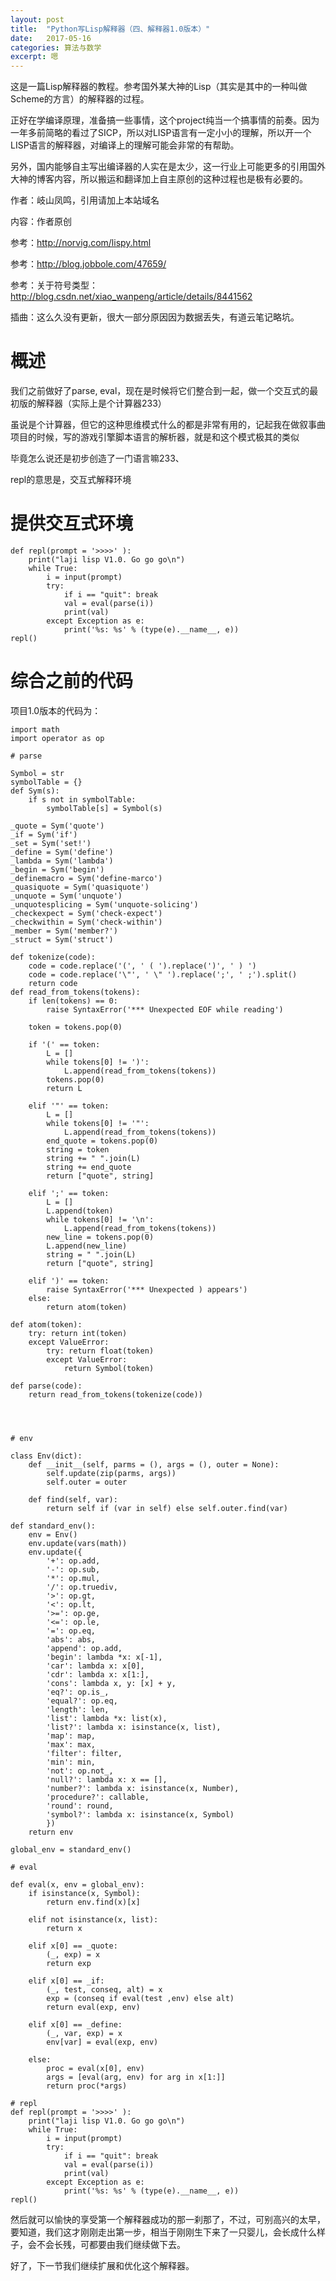 ```yaml
---
layout: post
title:  "Python写Lisp解释器（四、解释器1.0版本）"
date:   2017-05-16
categories: 算法与数学
excerpt: 嗯
---
```


这是一篇Lisp解释器的教程。参考国外某大神的Lisp（其实是其中的一种叫做Scheme的方言）的解释器的过程。

正好在学编译原理，准备搞一些事情，这个project纯当一个搞事情的前奏。因为一年多前简略的看过了SICP，所以对LISP语言有一定小小的理解，所以开一个LISP语言的解释器，对编译上的理解可能会非常的有帮助。

另外，国内能够自主写出编译器的人实在是太少，这一行业上可能更多的引用国外大神的博客内容，所以搬运和翻译加上自主原创的这种过程也是极有必要的。

作者：岐山凤鸣，引用请加上本站域名

内容：作者原创

参考：http://norvig.com/lispy.html

参考：http://blog.jobbole.com/47659/

参考：关于符号类型：http://blog.csdn.net/xiao_wanpeng/article/details/8441562

插曲：这么久没有更新，很大一部分原因因为数据丢失，有道云笔记略坑。

# 概述

我们之前做好了parse, eval，现在是时候将它们整合到一起，做一个交互式的最初版的解释器（实际上是个计算器233）

虽说是个计算器，但它的这种思维模式什么的都是非常有用的，记起我在做叙事曲项目的时候，写的游戏引擎脚本语言的解析器，就是和这个模式极其的类似

毕竟怎么说还是初步创造了一门语言嘛233、

repl的意思是，交互式解释环境

# 提供交互式环境

```
def repl(prompt = '>>>>' ):
	print("laji lisp V1.0. Go go go\n")
	while True:
		i = input(prompt)
		try:
			if i == "quit": break
			val = eval(parse(i))
			print(val)
		except Exception as e:
			print('%s: %s' % (type(e).__name__, e))
repl()
````

# 综合之前的代码

项目1.0版本的代码为：

```
import math
import operator as op

# parse

Symbol = str
symbolTable = {}
def Sym(s):
	if s not in symbolTable:
		symbolTable[s] = Symbol(s)

_quote = Sym('quote')
_if = Sym('if')
_set = Sym('set!')
_define = Sym('define')
_lambda = Sym('lambda')
_begin = Sym('begin')
_definemacro = Sym('define-marco')
_quasiquote = Sym('quasiquote')
_unquote = Sym('unquote')
_unquotesplicing = Sym('unquote-solicing')
_checkexpect = Sym('check-expect')
_checkwithin = Sym('check-within')
_member = Sym('member?')
_struct = Sym('struct')

def tokenize(code):
	code = code.replace('(', ' ( ').replace(')', ' ) ')
	code = code.replace('\"', ' \" ').replace(';', ' ;').split()
	return code
def read_from_tokens(tokens):
	if len(tokens) == 0:
		raise SyntaxError('*** Unexpected EOF while reading')

	token = tokens.pop(0)
	
	if '(' == token:
		L = []
		while tokens[0] != ')':
			L.append(read_from_tokens(tokens))
		tokens.pop(0)
		return L

	elif '"' == token:
		L = []
		while tokens[0] != '"':
			L.append(read_from_tokens(tokens))
		end_quote = tokens.pop(0)
		string = token
		string += " ".join(L)
		string += end_quote
		return ["quote", string]

	elif ';' == token:
		L = []
		L.append(token)
		while tokens[0] != '\n':
			L.append(read_from_tokens(tokens))
		new_line = tokens.pop(0)
		L.append(new_line)
		string = " ".join(L)
		return ["quote", string]

	elif ')' == token:
		raise SyntaxError('*** Unexpected ) appears')
	else:
		return atom(token)

def atom(token):
	try: return int(token)
	except ValueError:
		try: return float(token)
		except ValueError:
			return Symbol(token)

def parse(code):
	return read_from_tokens(tokenize(code))




# env

class Env(dict):
	def __init__(self, parms = (), args = (), outer = None):
		self.update(zip(parms, args))
		self.outer = outer

	def find(self, var):
		return self if (var in self) else self.outer.find(var)	

def standard_env():
	env = Env()
	env.update(vars(math))
	env.update({
		'+': op.add,
		'-': op.sub,
		'*': op.mul,
		'/': op.truediv,
		'>': op.gt,
		'<': op.lt,
		'>=': op.ge,
		'<=': op.le,
		'=': op.eq,
		'abs': abs,
		'append': op.add,
		'begin': lambda *x: x[-1],
		'car': lambda x: x[0],
		'cdr': lambda x: x[1:],
		'cons': lambda x, y: [x] + y,
		'eq?': op.is_,
		'equal?': op.eq,
		'length': len,
		'list': lambda *x: list(x),
		'list?': lambda x: isinstance(x, list),
		'map': map,
		'max': max,
		'filter': filter,
		'min': min,
		'not': op.not_,
		'null?': lambda x: x == [],
		'number?': lambda x: isinstance(x, Number),
		'procedure?': callable,
		'round': round,
		'symbol?': lambda x: isinstance(x, Symbol)
		})
	return env

global_env = standard_env()

# eval

def eval(x, env = global_env):
	if isinstance(x, Symbol):
		return env.find(x)[x]

	elif not isinstance(x, list):
		return x

	elif x[0] == _quote:
		(_, exp) = x
		return exp
	
	elif x[0] == _if:
		(_, test, conseq, alt) = x
		exp = (conseq if eval(test ,env) else alt)
		return eval(exp, env)

	elif x[0] == _define:
		(_, var, exp) = x
		env[var] = eval(exp, env)

	else:
		proc = eval(x[0], env)
		args = [eval(arg, env) for arg in x[1:]]
		return proc(*args)

# repl
def repl(prompt = '>>>>' ):
	print("laji lisp V1.0. Go go go\n")
	while True:
		i = input(prompt)
		try:
			if i == "quit": break
			val = eval(parse(i))
			print(val)
		except Exception as e:
			print('%s: %s' % (type(e).__name__, e))
repl()
```

然后就可以愉快的享受第一个解释器成功的那一刹那了，不过，可别高兴的太早，要知道，我们这才刚刚走出第一步，相当于刚刚生下来了一只婴儿，会长成什么样子，会不会长残，可都要由我们继续做下去。

好了，下一节我们继续扩展和优化这个解释器。

